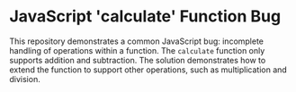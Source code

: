 # JavaScript 'calculate' Function Bug

This repository demonstrates a common JavaScript bug: incomplete handling of operations within a function.  The `calculate` function only supports addition and subtraction.  The solution demonstrates how to extend the function to support other operations, such as multiplication and division.